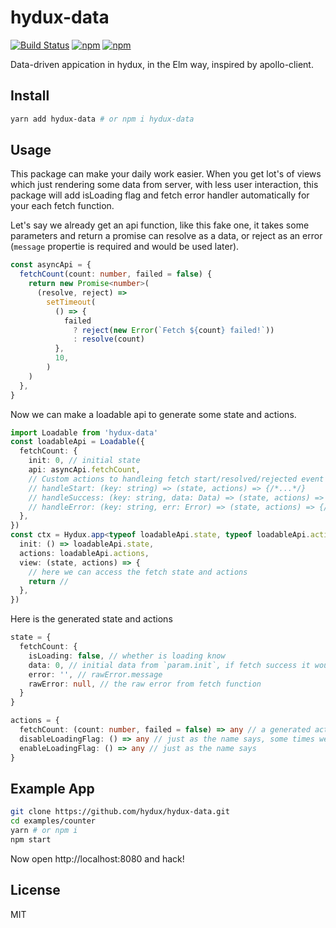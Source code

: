 # hydux-data


[![Build Status](https://travis-ci.org/hydux/hydux-data.svg?branch=master)](https://travis-ci.org/hydux/hydux-data) [![npm](https://img.shields.io/npm/v/hydux-data.svg)](https://www.npmjs.com/package/hydux-data) [![npm](https://img.shields.io/npm/dm/hydux-data.svg)](https://www.npmjs.com/package/hydux-data)

Data-driven appication in hydux, in the Elm way, inspired by apollo-client.

## Install

```sh
yarn add hydux-data # or npm i hydux-data
```

## Usage

This package can make your daily work easier. When you get lot's of views which just rendering some data from server, with less user interaction, this package will add isLoading flag and fetch error handler automatically for your each fetch function.

Let's say we already get an api function, like this fake one, it takes some parameters and return a promise can resolve as a data, or reject as an error (`message` propertie is required and would be used later).

```ts
const asyncApi = {
  fetchCount(count: number, failed = false) {
    return new Promise<number>(
      (resolve, reject) =>
        setTimeout(
          () => {
            failed
              ? reject(new Error(`Fetch ${count} failed!`))
              : resolve(count)
          },
          10,
        )
    )
  },
}
```

Now we can make a loadable api to generate some state and actions.

```ts
import Loadable from 'hydux-data'
const loadableApi = Loadable({
  fetchCount: {
    init: 0, // initial state
    api: asyncApi.fetchCount,
    // Custom actions to handleing fetch start/resolved/rejected event
    // handleStart: (key: string) => (state, actions) => {/*...*/}
    // handleSuccess: (key: string, data: Data) => (state, actions) => {/*...*/}
    // handleError: (key: string, err: Error) => (state, actions) => {/*...*/}
  },
})
const ctx = Hydux.app<typeof loadableApi.state, typeof loadableApi.actions>({
  init: () => loadableApi.state,
  actions: loadableApi.actions,
  view: (state, actions) => {
    // here we can access the fetch state and actions
    return //
  },
})

```

Here is the generated state and actions

```ts
state = {
  fetchCount: {
    isLoading: false, // whether is loading know
    data: 0, // initial data from `param.init`, if fetch success it would be the the data from api
    error: '', // rawError.message
    rawError: null, // the raw error from fetch function
  }
}

actions = {
  fetchCount: (count: number, failed = false) => any // a generated action with same signature of fetch function
  disableLoadingFlag: () => any // just as the name says, some times we don't want the loading animation, so we can simply disable them all!
  enableLoadingFlag: () => any // just as the name says
}
```

## Example App

```sh
git clone https://github.com/hydux/hydux-data.git
cd examples/counter
yarn # or npm i
npm start
```

Now open http://localhost:8080 and hack!

## License

MIT
